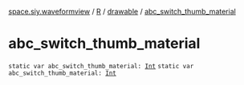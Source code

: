[space.siy.waveformview](../../index.md) / [R](../index.md) / [drawable](index.md) / [abc_switch_thumb_material](./abc_switch_thumb_material.md)

# abc_switch_thumb_material

`static var abc_switch_thumb_material: `[`Int`](https://kotlinlang.org/api/latest/jvm/stdlib/kotlin/-int/index.html)
`static var abc_switch_thumb_material: `[`Int`](https://kotlinlang.org/api/latest/jvm/stdlib/kotlin/-int/index.html)